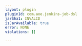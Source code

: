 ```yaml
---
layout: plugin
pluginId: com.aoe.jenkins-job-dsl
jarSha1: INVALID
isJarAvailable: true
error: NONE
violations: []

---
```

